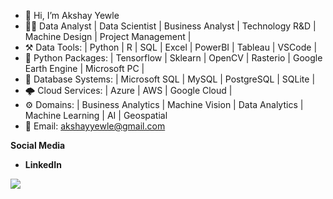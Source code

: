 - 👋 Hi, I’m Akshay Yewle 
- 🧑‍💻 Data Analyst | Data Scientist | Business Analyst | Technology R&D | Machine Design | Project Management |
- ⚒️ Data Tools: | Python | R | SQL | Excel | PowerBI | Tableau | VSCode |
- 🐍 Python Packages: | Tensorflow | Sklearn | OpenCV | Rasterio | Google Earth Engine | Microsoft PC | 
- 📀 Database Systems: | Microsoft SQL | MySQL | PostgreSQL | SQLite | 
- 🌩️ Cloud Services: | Azure | AWS | Google Cloud |
- ⚙️ Domains: | Business Analytics | Machine Vision | Data Analytics | Machine Learning | AI | Geospatial 
- 📨 Email: akshayyewle@gmail.com

**Social Media**
- **LinkedIn**

![](https://komarev.com/ghpvc/?username=akshayyewle&color=dc143c&style=flat-square&label=PROFILE+VIEWS)


<!---
akshayyewle/akshayyewle is a ✨ special ✨ repository because its `README.md` (this file) appears on your GitHub profile.
You can click the Preview link to take a look at your changes.
--->
